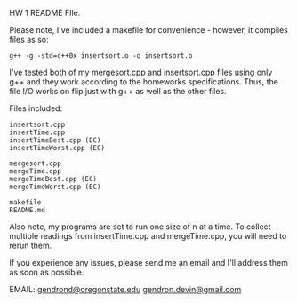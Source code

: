 HW 1 README FIle.

Please note, I've included a makefile for convenience - however, it compiles files as so:

	g++ -g -std=c++0x insertsort.o -o insertsort.o

I've tested both of my mergesort.cpp and insertsort.cpp files using only g++ and they work
according to the homeworks specifications. Thus, the file I/O works on flip just with g++ as well as the other files.

Files included:

	insertsort.cpp
	insertTime.cpp
	insertTimeBest.cpp (EC)
	insertTimeWorst.cpp (EC)

	mergesort.cpp
	mergeTime.cpp
	mergeTimeBest.cpp (EC)
	mergeTimeWorst.cpp (EC)

	makefile
	README.md

Also note, my programs are set to run one size of n at a time.  To collect multiple readings from insertTime.cpp and mergeTime.cpp, you will need to rerun them.

If you experience any issues, please send me an email and I'll address them as soon as possible.

EMAIL: gendrond@oregonstate.edu
	   gendron.devin@gmail.com